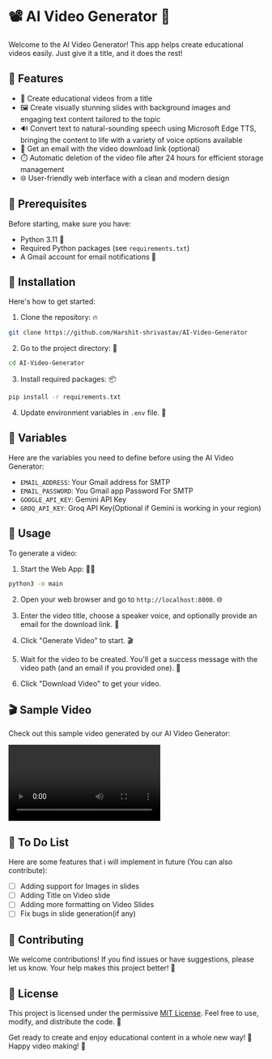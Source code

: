 # 📽️ AI Video Generator 🤖

Welcome to the AI Video Generator! This app helps create educational videos easily. Just give it a title, and it does the rest!

## 🚀 Features

- 🎥 Create educational videos from a title
- 🖼️ Create visually stunning slides with background images and engaging text content tailored to the topic
- 🔊 Convert text to natural-sounding speech using Microsoft Edge TTS, bringing the content to life with a variety of voice options available
- 📧 Get an email with the video download link (optional)
- ⏱️ Automatic deletion of the video file after 24 hours for efficient storage management
- 🌐 User-friendly web interface with a clean and modern design

## 🔧 Prerequisites

Before starting, make sure you have:

- Python 3.11 🐍
- Required Python packages (see `requirements.txt`)
- A Gmail account for email notifications 📨

## 🚀 Installation

Here's how to get started:

1. Clone the repository: 🔥

```bash
git clone https://github.com/Harshit-shrivastav/AI-Video-Generator
```

2. Go to the project directory: 📂

```bash
cd AI-Video-Generator
```

3. Install required packages: 📦

```bash
pip install -r requirements.txt
```

4. Update environment variables in `.env` file. 📧

## 🔧 Variables

Here are the variables you need to define before using the AI Video Generator:

- `EMAIL_ADDRESS`: Your Gmail address for SMTP
- `EMAIL_PASSWORD`: You Gmail app Password For SMTP
- `GOOGLE_API_KEY`: Gemini API Key
- `GROQ_API_KEY`: Groq API Key(Optional if Gemini is working in your region)

## 🚀 Usage

To generate a video:

1. Start the Web App: 🏃‍♂️

```bash
python3 -m main
```

2. Open your web browser and go to `http://localhost:8000`. 🌐

3. Enter the video title, choose a speaker voice, and optionally provide an email for the download link. 📝

4. Click "Generate Video" to start. 🎬

5. Wait for the video to be created. You'll get a success message with the video path (and an email if you provided one). 📨

6. Click "Download Video" to get your video.

## 🎬 Sample Video

Check out this sample video generated by our AI Video Generator:

![Sample Video](assets/samples/sample_video.mp4)

## 📝 To Do List

Here are some features that i will implement in future (You can also contribute):

- [ ] Adding support for Images in slides
- [ ] Adding Title on Video slide
- [ ] Adding more formatting on Video Slides
- [ ] Fix bugs in slide generation(if any)

## 🤝 Contributing

We welcome contributions! If you find issues or have suggestions, please let us know. Your help makes this project better! 💪

## 📄 License

This project is licensed under the permissive [MIT License](LICENSE). Feel free to use, modify, and distribute the code. 🔑

Get ready to create and enjoy educational content in a whole new way! 🌟 Happy video making! 🎉
